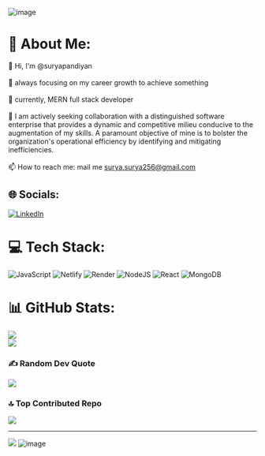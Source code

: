  
![image](https://github.com/suryapandiyan/suryapandiyan/assets/130633446/ec807acb-217f-4bc9-af42-5885206ed9d1)

# 💫 About Me:
👋 Hi, I'm @suryapandiyan<br><br>👀 always focusing on my career growth to achieve something<br><br>🌱 currently, MERN full stack developer<br><br>💞️ I am actively seeking collaboration with a distinguished software enterprise that provides a dynamic and competitive milieu conducive to the augmentation of my skills. A paramount objective of mine is to bolster the organization's operational efficiency by identifying and mitigating inefficiencies.<br><br>📫 How to reach me: mail me surya.surya256@gmail.com


## 🌐 Socials:
[![LinkedIn](https://img.shields.io/badge/LinkedIn-%230077B5.svg?logo=linkedin&logoColor=white)](https://linkedin.com/in/suryap2506) 

# 💻 Tech Stack:
![JavaScript](https://img.shields.io/badge/javascript-%23323330.svg?style=plastic&logo=javascript&logoColor=%23F7DF1E) ![Netlify](https://img.shields.io/badge/netlify-%23000000.svg?style=plastic&logo=netlify&logoColor=#00C7B7) ![Render](https://img.shields.io/badge/Render-%46E3B7.svg?style=plastic&logo=render&logoColor=white) ![NodeJS](https://img.shields.io/badge/node.js-6DA55F?style=plastic&logo=node.js&logoColor=white) ![React](https://img.shields.io/badge/react-%2320232a.svg?style=plastic&logo=react&logoColor=%2361DAFB) ![MongoDB](https://img.shields.io/badge/MongoDB-%234ea94b.svg?style=plastic&logo=mongodb&logoColor=white)
# 📊 GitHub Stats:
 
![](https://github-readme-streak-stats.herokuapp.com/?user=SURYAPANDIYAN&theme=prussian&hide_border=true)<br/>
![](https://github-readme-stats.vercel.app/api/top-langs/?username=SURYAPANDIYAN&theme=prussian&hide_border=true&include_all_commits=true&count_private=false&layout=compact)

### ✍️ Random Dev Quote
![](https://quotes-github-readme.vercel.app/api?type=horizontal&theme=radical)

### 🔝 Top Contributed Repo
![](https://github-contributor-stats.vercel.app/api?username=SURYAPANDIYAN&limit=5&theme=algolia&combine_all_yearly_contributions=true)

---
[![](https://visitcount.itsvg.in/api?id=SURYAPANDIYAN&icon=0&color=6)](https://visitcount.itsvg.in)
![image]( https://media.giphy.com/media/xWZcSbk7pAtP2HhXHV/giphy.gif)

 

   
 
  
 

 




 
